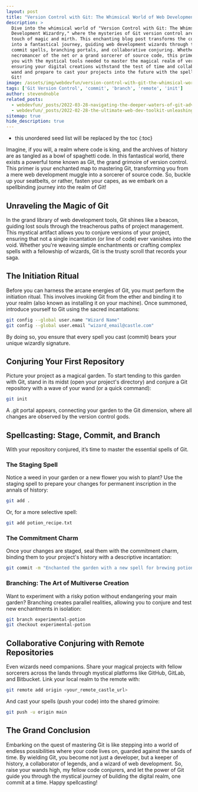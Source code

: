 ```yaml
---
layout: post
title: "Version Control with Git: The Whimsical World of Web Development Wizardry"
description: >
  Dive into the whimsical world of "Version Control with Git: The Whimsical World of Web
  Development Wizardry," where the mysteries of Git version control are unraveled with a
  touch of magic and mirth. This enchanting blog post transforms the complexities of Git
  into a fantastical journey, guiding web development wizards through the arcane arts of
  commit spells, branching portals, and collaborative conjuring. Whether you're a novice
  necromancer of the net or a grand sorcerer of source code, this primer promises to equip
  you with the mystical tools needed to master the magical realm of version control,
  ensuring your digital creations withstand the test of time and collaboration. So grab your
  wand and prepare to cast your projects into the future with the spellbinding sorcery of
  Git!
image: /assets/img/webdevfun/version-control-with-git-the-whimsical-world-of-web-development-wizardry.jpg
tags: ['Git Version Control', 'commit', 'branch', 'remote', 'init']
author: stevendnoble
related_posts:
  - webdevfun/_posts/2022-03-28-navigating-the-deeper-waters-of-git-advanced-commands-unveiled.md
  - webdevfun/_posts/2022-02-28-the-ultimate-web-dev-toolkit-unleashing-your-inner-code-wizard.md
sitemap: true
hide_description: true
---
```


* this unordered seed list will be replaced by the toc
{:toc}

Imagine, if you will, a realm where code is king, and the archives of history are as tangled as a bowl of spaghetti code. In this fantastical world, there exists a powerful tome known as Git, the grand grimoire of version control. This primer is your enchanted map to mastering Git, transforming you from a mere web development muggle into a sorcerer of source code. So, buckle up your seatbelts, or rather, fasten your capes, as we embark on a spellbinding journey into the realm of Git!

## Unraveling the Magic of Git

In the grand library of web development tools, Git shines like a beacon, guiding lost souls through the treacherous paths of project management. This mystical artifact allows you to conjure versions of your project, ensuring that not a single incantation (or line of code) ever vanishes into the void. Whether you're weaving simple enchantments or crafting complex spells with a fellowship of wizards, Git is the trusty scroll that records your saga.

## The Initiation Ritual

Before you can harness the arcane energies of Git, you must perform the initiation ritual. This involves invoking Git from the ether and binding it to your realm (also known as installing it on your machine). Once summoned, introduce yourself to Git using the sacred incantations:

~~~bash
git config --global user.name "Wizard Name"
git config --global user.email "wizard_email@castle.com"
~~~

By doing so, you ensure that every spell you cast (commit) bears your unique wizardly signature.

## Conjuring Your First Repository

Picture your project as a magical garden. To start tending to this garden with Git, stand in its midst (open your project's directory) and conjure a Git repository with a wave of your wand (or a quick command):

~~~bash
git init
~~~

A .git portal appears, connecting your garden to the Git dimension, where all changes are observed by the version control gods.

## Spellcasting: Stage, Commit, and Branch

With your repository conjured, it’s time to master the essential spells of Git.

### The Staging Spell

Notice a weed in your garden or a new flower you wish to plant? Use the staging spell to prepare your changes for permanent inscription in the annals of history:

~~~bash
git add .
~~~

Or, for a more selective spell:

~~~bash
git add potion_recipe.txt
~~~

### The Commitment Charm

Once your changes are staged, seal them with the commitment charm, binding them to your project's history with a descriptive incantation:

~~~bash
git commit -m "Enchanted the garden with a new spell for brewing potions"
~~~

### Branching: The Art of Multiverse Creation

Want to experiment with a risky potion without endangering your main garden? Branching creates parallel realities, allowing you to conjure and test new enchantments in isolation:

~~~bash
git branch experimental-potion
git checkout experimental-potion
~~~

## Collaborative Conjuring with Remote Repositories

Even wizards need companions. Share your magical projects with fellow sorcerers across the lands through mystical platforms like GitHub, GitLab, and Bitbucket. Link your local realm to the remote with:

~~~bash
git remote add origin <your_remote_castle_url>
~~~

And cast your spells (push your code) into the shared grimoire:

~~~bash
git push -u origin main
~~~

## The Grand Conclusion

Embarking on the quest of mastering Git is like stepping into a world of endless possibilities where your code lives on, guarded against the sands of time. By wielding Git, you become not just a developer, but a keeper of history, a collaborator of legends, and a wizard of web development. So, raise your wands high, my fellow code conjurers, and let the power of Git guide you through the mystical journey of building the digital realm, one commit at a time. Happy spellcasting!